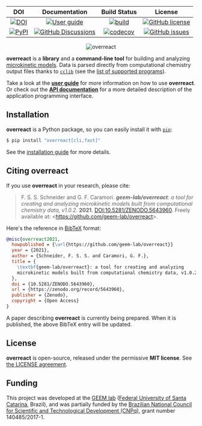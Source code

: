 | **DOI**                                                               | **Documentation**                                                               | **Build Status**                                                                                |**License**  |
|:-------------------------------------------------------------------------------:|:-------------------------------------------------------------------------------:|:-----------------------------------------------------------------------------------------------:|:-----------------------------------------------------------------------------------------------:|
[![DOI](https://zenodo.org/badge/214332027.svg)](https://zenodo.org/badge/latestdoi/214332027) | [![User guide](https://img.shields.io/badge/user%20guide-available-blue)](https://geem-lab.github.io/overreact-guide/) | [![build](https://github.com/geem-lab/overreact/actions/workflows/python-package.yml/badge.svg)](https://github.com/geem-lab/overreact/actions/workflows/python-package.yml) | [![GitHub license](https://img.shields.io/github/license/geem-lab/overreact)](https://github.com/geem-lab/overreact/blob/main/LICENSE)
[![PyPI](https://img.shields.io/pypi/v/overreact)](https://pypi.org/project/overreact/) |[![GitHub Discussions](https://img.shields.io/github/discussions/geem-lab/overreact)](https://github.com/geem-lab/overreact/discussions) | [![codecov](https://codecov.io/gh/geem-lab/overreact/branch/main/graph/badge.svg?token=4WAVXCRXY8)](https://codecov.io/gh/geem-lab/overreact) | [![GitHub issues](https://img.shields.io/github/issues-raw/geem-lab/overreact)](https://github.com/geem-lab/overreact/issues) | [![Made in Brazil 🇧🇷](https://img.shields.io/badge/made%20in-Brazil-009c3b)](https://pypi.org/project/overreact/)

<div align="center">
    <img alt="overreact" src="https://raw.githubusercontent.com/geem-lab/overreact-guide/master/logo.png" />
</div>

**overreact** is a **library** and a **command-line tool** for building and
analyzing
[microkinetic models](https://geem-lab.github.io/overreact-guide/#microkinetic).
Data is parsed directly from computational chemistry output files thanks to
[`cclib`](https://cclib.github.io/) (see the
[list of supported programs](https://cclib.github.io/#summary)).

Take a look at the [**user guide**](https://geem-lab.github.io/overreact-guide/)
for more information on how to use **overreact**. Or check out the
[**API documentation**](https://geem-lab.github.io/overreact/overreact.html) for
a more detailed description of the application programming interface.

## Installation

**overreact** is a Python package, so you can easily install it with
[`pip`](https://pypi.org/project/pip/):

```bash
$ pip install "overreact[cli,fast]"
```

See the
[installation guide](https://geem-lab.github.io/overreact-guide/install.html)
for more details.

## Citing **overreact**

If you use **overreact** in your research, please cite:

> F. S. S. Schneider and G. F. Caramori. _**geem-lab/overreact**: a tool for
> creating and analyzing microkinetic models built from computational chemistry
> data, v1.0.2_. **2021**.
> [DOI:10.5281/ZENODO.5643960](https://zenodo.org/badge/latestdoi/214332027).
> Freely available at: <<https://github.com/geem-lab/overreact>>.

Here's the reference in [BibTeX](http://www.bibtex.org/) format:

```bibtex
@misc{overreact2021,
  howpublished = {\url{https://github.com/geem-lab/overreact}}
  year = {2021},
  author = {Schneider, F. S. S. and Caramori, G. F.},
  title = {
    \textbf{geem-lab/overreact}: a tool for creating and analyzing
    microkinetic models built from computational chemistry data, v1.0.2
  },
  doi = {10.5281/ZENODO.5643960},
  url = {https://zenodo.org/record/5643960},
  publisher = {Zenodo},
  copyright = {Open Access}
}
```

A paper describing **overreact** is currently being prepared. When it is
published, the above BibTeX entry will be updated.

## License

**overreact** is open-source, released under the permissive **MIT license**. See
[the LICENSE agreement](https://github.com/geem-lab/overreact/blob/main/LICENSE).

## Funding

This project was developed at the [GEEM lab](https://geem-ufsc.org/)
([Federal University of Santa Catarina](https://en.ufsc.br/), Brazil), and was
partially funded by the
[Brazilian National Council for Scientific and Technological Development (CNPq)](https://cnpq.br/),
grant number 140485/2017-1.
